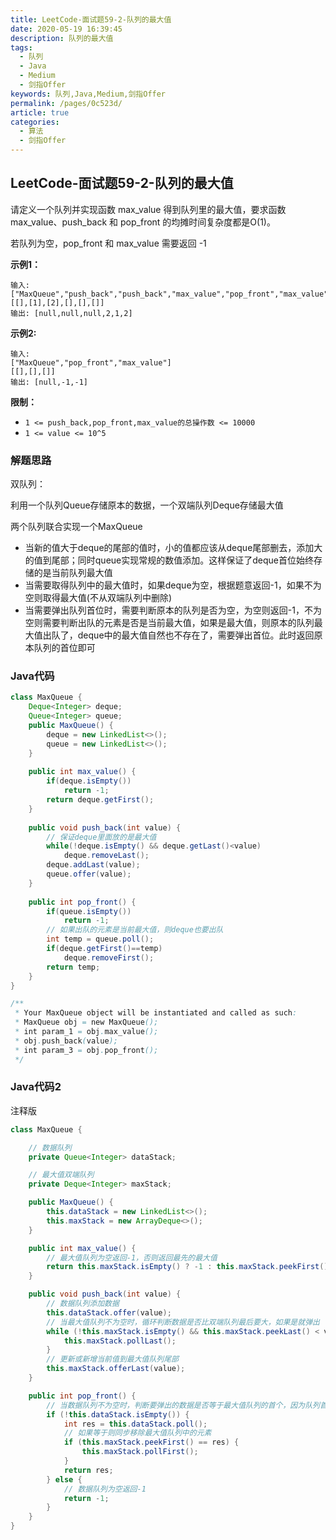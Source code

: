 ```yaml
---
title: LeetCode-面试题59-2-队列的最大值
date: 2020-05-19 16:39:45
description: 队列的最大值
tags: 
  - 队列
  - Java
  - Medium
  - 剑指Offer
keywords: 队列,Java,Medium,剑指Offer
permalink: /pages/0c523d/
article: true
categories: 
  - 算法
  - 剑指Offer
---
```


## LeetCode-面试题59-2-队列的最大值

请定义一个队列并实现函数 max_value 得到队列里的最大值，要求函数max_value、push_back 和 pop_front 的均摊时间复杂度都是O(1)。

若队列为空，pop_front 和 max_value 需要返回 -1

 <!--more-->

**示例1：**

```
输入: 
["MaxQueue","push_back","push_back","max_value","pop_front","max_value"]
[[],[1],[2],[],[],[]]
输出: [null,null,null,2,1,2]
```

**示例2:**

```
输入: 
["MaxQueue","pop_front","max_value"]
[[],[],[]]
输出: [null,-1,-1]
```

**限制：**

- `1 <= push_back,pop_front,max_value的总操作数 <= 10000`
- `1 <= value <= 10^5`

### 解题思路

双队列：

利用一个队列Queue存储原本的数据，一个双端队列Deque存储最大值

两个队列联合实现一个MaxQueue

- 当新的值大于deque的尾部的值时，小的值都应该从deque尾部删去，添加大的值到尾部；同时queue实现常规的数值添加。这样保证了deque首位始终存储的是当前队列最大值
- 当需要取得队列中的最大值时，如果deque为空，根据题意返回-1，如果不为空则取得最大值(不从双端队列中删除)
- 当需要弹出队列首位时，需要判断原本的队列是否为空，为空则返回-1，不为空则需要判断出队的元素是否是当前最大值，如果是最大值，则原本的队列最大值出队了，deque中的最大值自然也不存在了，需要弹出首位。此时返回原本队列的首位即可

### Java代码

```java
class MaxQueue {
    Deque<Integer> deque;
    Queue<Integer> queue;
    public MaxQueue() {
        deque = new LinkedList<>();
        queue = new LinkedList<>();
    }
    
    public int max_value() {
        if(deque.isEmpty())
            return -1;
        return deque.getFirst();
    }
    
    public void push_back(int value) {
        // 保证deque里面放的是最大值
        while(!deque.isEmpty() && deque.getLast()<value)
            deque.removeLast();
        deque.addLast(value);
        queue.offer(value);
    }
    
    public int pop_front() {
        if(queue.isEmpty())
            return -1;
        // 如果出队的元素是当前最大值，则deque也要出队
        int temp = queue.poll();
        if(deque.getFirst()==temp)
            deque.removeFirst();
        return temp;
    }
}

/**
 * Your MaxQueue object will be instantiated and called as such:
 * MaxQueue obj = new MaxQueue();
 * int param_1 = obj.max_value();
 * obj.push_back(value);
 * int param_3 = obj.pop_front();
 */
```

### Java代码2

注释版
```java
class MaxQueue {

    // 数据队列
    private Queue<Integer> dataStack;

    // 最大值双端队列
    private Deque<Integer> maxStack;

    public MaxQueue() {
        this.dataStack = new LinkedList<>();
        this.maxStack = new ArrayDeque<>();
    }

    public int max_value() {
        // 最大值队列为空返回-1，否则返回最先的最大值
        return this.maxStack.isEmpty() ? -1 : this.maxStack.peekFirst();
    }

    public void push_back(int value) {
        // 数据队列添加数据
        this.dataStack.offer(value);
        // 当最大值队列不为空时，循环判断数据是否比双端队列最后要大，如果是就弹出
        while (!this.maxStack.isEmpty() && this.maxStack.peekLast() < value) {
            this.maxStack.pollLast();
        }
        // 更新或新增当前值到最大值队列尾部
        this.maxStack.offerLast(value);
    }

    public int pop_front() {
        // 当数据队列不为空时，判断要弹出的数据是否等于最大值队列的首个，因为队列首是最先添加的最大值
        if (!this.dataStack.isEmpty()) {
            int res = this.dataStack.poll();
            // 如果等于则同步移除最大值队列中的元素
            if (this.maxStack.peekFirst() == res) {
                this.maxStack.pollFirst();
            }
            return res;
        } else {
            // 数据队列为空返回-1
            return -1;
        }
    }
}
```


